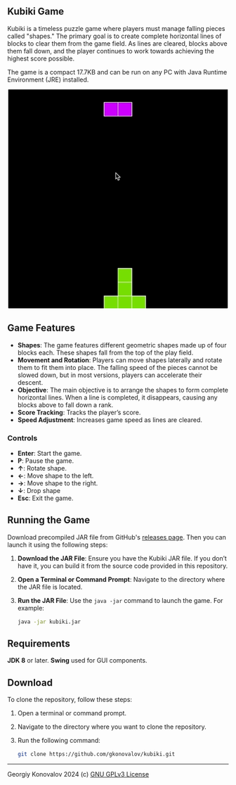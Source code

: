 ## Kubiki Game

Kubiki is a timeless puzzle game where players must manage falling pieces called "shapes." The primary goal is to create complete horizontal lines of blocks to clear them from the game field. As lines are cleared, blocks above them fall down, and the player continues to work towards achieving the highest score possible.

The game is a compact 17.7KB and can be run on any PC with Java Runtime Environment (JRE) installed.

<p align="center">
  <img src="https://raw.githubusercontent.com/gkonovalov/kubiki/master/gameplay.gif" />
</p>

## Game Features
- **Shapes**: The game features different geometric shapes made up of four blocks each. These shapes fall from the top of the play field.
- **Movement and Rotation**: Players can move shapes laterally and rotate them to fit them into place. The falling speed of the pieces cannot be slowed down, but in most versions, players can accelerate their descent.
- **Objective**: The main objective is to arrange the shapes to form complete horizontal lines. When a line is completed, it disappears, causing any blocks above to fall down a rank.
- **Score Tracking**: Tracks the player’s score.
- **Speed Adjustment**: Increases game speed as lines are cleared.

### Controls
- **Enter**: Start the game.
- **P**: Pause the game.
- **↑**: Rotate shape.
- **←**: Move shape to the left.
- **→**: Move shape to the right.
- **↓**: Drop shape
- **Esc**: Exit the game.

## Running the Game
Download precompiled JAR file from GitHub's [releases page](https://github.com/gkonovalov/kubiki/releases).
Then you can launch it using the following steps:

1. **Download the JAR File**: Ensure you have the Kubiki JAR file. If you don’t have it, you can build it from the source code provided in this repository.
2. **Open a Terminal or Command Prompt**: Navigate to the directory where the JAR file is located.
3. **Run the JAR File**: Use the `java -jar` command to launch the game. For example:

   ```bash
   java -jar kubiki.jar

## Requirements
**JDK 8** or later.
**Swing** used for GUI components.

## Download
To clone the repository, follow these steps:

1. Open a terminal or command prompt.
2. Navigate to the directory where you want to clone the repository.
3. Run the following command:

   ```bash
   git clone https://github.com/gkonovalov/kubiki.git

------------
Georgiy Konovalov 2024 (c) [GNU GPLv3 License](https://opensource.org/license/gpl-3-0)